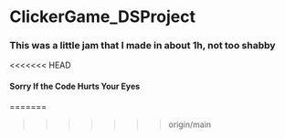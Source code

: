 # ClickerGame_DSProject

### This was a little jam that I made in about 1h, not too shabby
<<<<<<< HEAD

#### Sorry If the Code Hurts Your Eyes
=======
>>>>>>> origin/main
